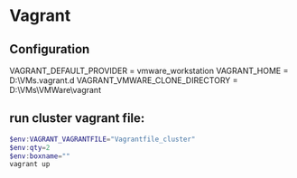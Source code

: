 # Vagrant

## Configuration
VAGRANT_DEFAULT_PROVIDER = vmware_workstation
VAGRANT_HOME = D:\VMs\.vagrant.d
VAGRANT_VMWARE_CLONE_DIRECTORY = D:\VMs\VMWare\vagrant




## run cluster vagrant file: 

```powershell
$env:VAGRANT_VAGRANTFILE="Vagrantfile_cluster"
$env:qty=2
$env:boxname=""
vagrant up
```
